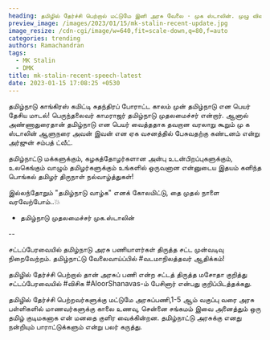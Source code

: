 ```yaml
---
heading: தமிழில் தேர்ச்சி பெற்றால் மட்டுமே இனி அரசு வேலை - முக ஸ்டாலின். முழு விவரம்.
preview_image: /images/2023/01/15/mk-stalin-recent-update.jpg
image_resize: /cdn-cgi/image/w=640,fit=scale-down,q=80,f=auto
categories: trending
authors: Ramachandran
tags:
  - MK Stalin
  - DMK
title: mk-stalin-recent-speech-latest
date: 2023-01-15 17:08:25 +0530
---
```



தமிழ்நாடு காங்கிரஸ் கமிட்டி சுதந்திரப் போராட்ட காலம் 
முன் தமிழ்நாடு என பெயர் தேசிய மாடல்! 
பெருந்தலைவர் காமராஜர் தமிழ்நாடு முதலமைச்சர் என்றார். ஆனால் அண்ணாதுரைதான் தமிழ்நாடு என பெயர் வைத்ததாக தவறான வரலாறு கூறும் மு க ஸ்டாலின் ஆளுநரை அவன் இவன் என ஏக வசனத்தில் பேசுவதற்கு கண்டனம் என்று அர்ஜுன் சம்பத் ட்வீட்.

தமிழ்நாட்டு மக்களுக்கும், கழகத்தோழர்களான அன்பு உடன்பிறப்புகளுக்கும், உலகெங்கும் வாழும் தமிழர்களுக்கும் உங்களில் ஒருவனான என்னுடைய இதயம் கனிந்த பொங்கல் தமிழர் திருநாள் நல்வாழ்த்துகள்!

இல்லந்தோறும் "தமிழ்நாடு வாழ்க" எனக் கோலமிட்டு, தை முதல் நாளை வரவேற்போம்..💥

* தமிழ்நாடு முதலமைச்சர் முக.ஸ்டாலின் 

\--

சட்டப்பேரவையில் தமிழ்நாடு அரசு பணியாளர்கள் திருத்த சட்ட முன்வடிவு நிறைவேற்றம். தமிழ்நாட்டு வேலைவாய்ப்பில் #வடமாநிலத்தவர் ஆதிக்கம்!

தமிழில் தேர்ச்சி பெற்றால் தான் அரசுப் பணி என்ற சட்டத் திருத்த மசோதா குறித்து சட்டப்பேரவையில் #விசிக #AloorShanavas-ம் பேசினார் என்பது குறிப்பிடத்தக்கது. 

தமிழில் தேர்ச்சி பெற்றவர்களுக்கு மட்டுமே அரசுப்பணி,1-5 ஆம் வகுப்பு வரை அரசு பள்ளிகளில் மாணவர்களுக்கு காலை உணவு, சென்னை சங்கமம் இவை அனைத்தும் ஒரு தமிழ் குடிமகனாக என் மனதை குளிர வைக்கின்றன. தமிழ்நாட்டு அரசுக்கு எனது நன்றியும் பாராட்டுக்களும் என்று பலர் கருத்து.